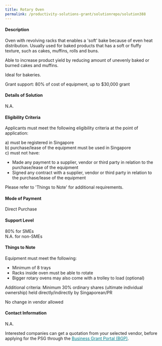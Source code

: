 ```yaml
---
title: Rotary Oven 
permalink: /productivity-solutions-grant/solutionrepo/solution388
---
```


#### Description

Oven with revolving racks that enables a 'soft' bake because of even heat distribution. Usually used for baked products that has a soft or fluffy texture, such as cakes, muffins, rolls and buns.

Able to increase product yield by reducing amount of unevenly baked or burned cakes and muffins.

Ideal for bakeries.

Grant support: 80% of cost of equipment, up to $30,000 grant


#### Details of Solution

N.A.

#### Eligibility Criteria

Applicants must meet the following eligibility criteria at the point of application:

a) must be registered in Singapore <br>
b) purchase/lease of the equipment must be used in Singapore <br>
c) must not have:
- Made any payment to a supplier, vendor or third party in relation to the purchase/lease of the equipment
- Signed any contract with a supplier, vendor or third party in relation to the purchase/lease of the equipment

Please refer to 'Things to Note' for additional requirements.

#### Mode of Payment
Direct Purchase

#### Support Level
80% for SMEs <br>
N.A. for non-SMEs

#### Things to Note
Equipment must meet the following:
- Minimum of 8 trays
- Racks inside oven must be able to rotate
- Bigger rotary ovens may also come with a trolley to load (optional)

Additional criteria: Minimum 30% ordinary shares (ultimate individual ownership) held directly/indirectly by Singaporean/PR

No change in vendor allowed

#### Contact Information
N.A.

Interested companies can get a quotation from your selected vendor, before applying for the PSG through the <a target='_blank' style='color:#037e8a' href='https://www.businessgrants.gov.sg/'>Business Grant Portal (BGP)</a>.
